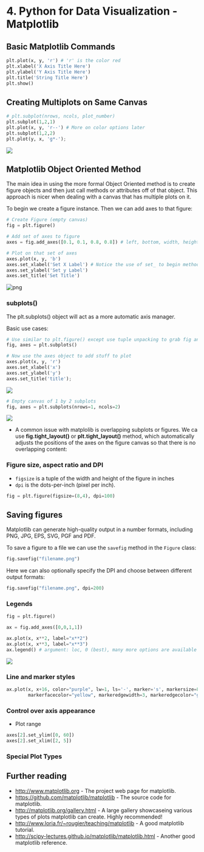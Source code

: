 # 4. Python for Data Visualization - Matplotlib

## Basic Matplotlib Commands
```python
plt.plot(x, y, 'r') # 'r' is the color red
plt.xlabel('X Axis Title Here')
plt.ylabel('Y Axis Title Here')
plt.title('String Title Here')
plt.show()
```


## Creating Multiplots on Same Canvas


```python
# plt.subplot(nrows, ncols, plot_number)
plt.subplot(1,2,1)
plt.plot(x, y, 'r--') # More on color options later
plt.subplot(1,2,2)
plt.plot(y, x, 'g*-');
```
![](https://i.imgur.com/HNXnxeF.png)

## Matplotlib Object Oriented Method

The main idea in using the more formal Object Oriented method is to create figure objects and then just call methods or attributes off of that object. This approach is nicer when dealing with a canvas that has multiple plots on it. 

To begin we create a figure instance. Then we can add axes to that figure:


```python
# Create Figure (empty canvas)
fig = plt.figure()

# Add set of axes to figure
axes = fig.add_axes([0.1, 0.1, 0.8, 0.8]) # left, bottom, width, height (range 0 to 1)

# Plot on that set of axes
axes.plot(x, y, 'b')
axes.set_xlabel('Set X Label') # Notice the use of set_ to begin methods
axes.set_ylabel('Set y Label')
axes.set_title('Set Title')
```
![png](https://i.imgur.com/movZIrn.png)

### subplots()

The plt.subplots() object will act as a more automatic axis manager.

Basic use cases:


```python
# Use similar to plt.figure() except use tuple unpacking to grab fig and axes
fig, axes = plt.subplots()

# Now use the axes object to add stuff to plot
axes.plot(x, y, 'r')
axes.set_xlabel('x')
axes.set_ylabel('y')
axes.set_title('title');
```

![](https://i.imgur.com/431cGuP.png)

```python
# Empty canvas of 1 by 2 subplots
fig, axes = plt.subplots(nrows=1, ncols=2)
```
![](https://i.imgur.com/hpiGwpQ.png)

* A common issue with matplolib is overlapping subplots or figures. We ca use **fig.tight_layout()** or **plt.tight_layout()** method, which automatically adjusts the positions of the axes on the figure canvas so that there is no overlapping content:

### Figure size, aspect ratio and DPI 
* `figsize` is a tuple of the width and height of the figure in inches
* `dpi` is the dots-per-inch (pixel per inch). 

```python
fig = plt.figure(figsize=(8,4), dpi=100)
```
## Saving figures
Matplotlib can generate high-quality output in a number formats, including PNG, JPG, EPS, SVG, PGF and PDF. 

To save a figure to a file we can use the `savefig` method in the `Figure` class:


```python
fig.savefig("filename.png")
```

Here we can also optionally specify the DPI and choose between different output formats:


```python
fig.savefig("filename.png", dpi=200)
```
### Legends

```python
fig = plt.figure()

ax = fig.add_axes([0,0,1,1])

ax.plot(x, x**2, label="x**2")
ax.plot(x, x**3, label="x**3")
ax.legend() # argument: loc, 0 (best), many more options are available
```
![](https://i.imgur.com/YooLQWy.png)

### Line and marker styles
```python
ax.plot(x, x+16, color="purple", lw=1, ls='-', marker='s', markersize=8, 
        markerfacecolor="yellow", markeredgewidth=3, markeredgecolor="green")
```
### Control over axis appearance
*  Plot range
```python
axes[2].set_ylim([0, 60])
axes[2].set_xlim([2, 5])
```
### Special Plot Types

## Further reading

* http://www.matplotlib.org - The project web page for matplotlib.
* https://github.com/matplotlib/matplotlib - The source code for matplotlib.
* http://matplotlib.org/gallery.html - A large gallery showcaseing various types of plots matplotlib can create. Highly recommended! 
* http://www.loria.fr/~rougier/teaching/matplotlib - A good matplotlib tutorial.
* http://scipy-lectures.github.io/matplotlib/matplotlib.html - Another good matplotlib reference.
